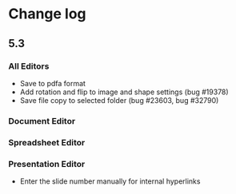 # Change log
## 5.3
### All Editors
* Save to pdfa format
* Add rotation and flip to image and shape settings (bug #19378)
* Save file copy to selected folder (bug #23603, bug #32790)

### Document Editor

### Spreadsheet Editor

### Presentation Editor
* Enter the slide number manually for internal hyperlinks
